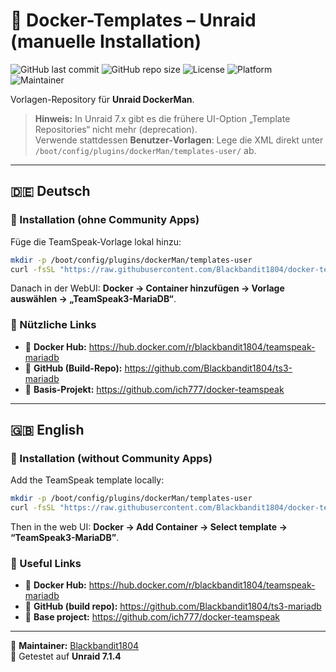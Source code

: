 # 🧩 Docker-Templates – Unraid (manuelle Installation)

![GitHub last commit](https://img.shields.io/github/last-commit/Blackbandit1804/docker-templates?style=for-the-badge&logo=github)
![GitHub repo size](https://img.shields.io/github/repo-size/Blackbandit1804/docker-templates?style=for-the-badge)
![License](https://img.shields.io/github/license/Blackbandit1804/docker-templates?style=for-the-badge)
![Platform](https://img.shields.io/badge/platform-Unraid-orange?style=for-the-badge&logo=unraid)
![Maintainer](https://img.shields.io/badge/maintainer-Blackbandit1804-blue?style=for-the-badge&logo=github)

Vorlagen-Repository für **Unraid DockerMan**.

> **Hinweis:** In Unraid 7.x gibt es die frühere UI-Option „Template Repositories“ nicht mehr (deprecation).  
> Verwende stattdessen **Benutzer‑Vorlagen**: Lege die XML direkt unter `/boot/config/plugins/dockerMan/templates-user/` ab.

---

## 🇩🇪 Deutsch

### 🧩 Installation (ohne Community Apps)
Füge die TeamSpeak‑Vorlage lokal hinzu:
```bash
mkdir -p /boot/config/plugins/dockerMan/templates-user
curl -fsSL "https://raw.githubusercontent.com/Blackbandit1804/docker-templates/main/TeamSpeak3-MariaDB.xml"   -o /boot/config/plugins/dockerMan/templates-user/TeamSpeak3-MariaDB.xml
```
Danach in der WebUI: **Docker → Container hinzufügen → Vorlage auswählen → „TeamSpeak3-MariaDB“**.

### 🔗 Nützliche Links
- 🐳 **Docker Hub:** <https://hub.docker.com/r/blackbandit1804/teamspeak-mariadb>
- 💾 **GitHub (Build-Repo):** <https://github.com/Blackbandit1804/ts3-mariadb>
- 🧱 **Basis-Projekt:** <https://github.com/ich777/docker-teamspeak>

---

## 🇬🇧 English

### 🧩 Installation (without Community Apps)
Add the TeamSpeak template locally:
```bash
mkdir -p /boot/config/plugins/dockerMan/templates-user
curl -fsSL "https://raw.githubusercontent.com/Blackbandit1804/docker-templates/main/TeamSpeak3-MariaDB.xml"   -o /boot/config/plugins/dockerMan/templates-user/TeamSpeak3-MariaDB.xml
```
Then in the web UI: **Docker → Add Container → Select template → “TeamSpeak3-MariaDB”**.

### 🔗 Useful Links
- 🐳 **Docker Hub:** <https://hub.docker.com/r/blackbandit1804/teamspeak-mariadb>
- 💾 **GitHub (build repo):** <https://github.com/Blackbandit1804/ts3-mariadb>
- 🧱 **Base project:** <https://github.com/ich777/docker-teamspeak>

---

🧩 **Maintainer:** [Blackbandit1804](https://github.com/Blackbandit1804)  
📅 Getestet auf **Unraid 7.1.4**
